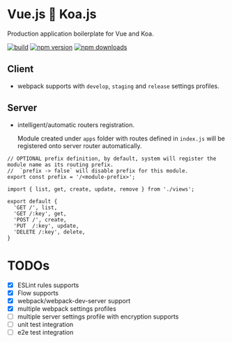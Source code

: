 Vue.js :revolving_hearts: Koa.js
===============
Production application boilerplate for Vue and Koa.

[![build](https://travis-ci.org/jimzhan/prototype.js.svg?branch=master)](https://travis-ci.org/jimzhan/prototype.js)
[![npm version](https://img.shields.io/npm/v/prototype.js.svg?style=flat-square)](https://www.npmjs.com/package/prototype.js)
[![npm downloads](https://img.shields.io/npm/dm/prototype.js.svg?style=flat-square)](https://www.npmjs.com/package/prototype.js)

## Client
* webpack supports with `develop`, `staging` and `release` settings profiles.

## Server
* intelligent/automatic routers registration.

  Module created under `apps` folder with routes defined in `index.js` will be registered onto server router automatically.
```javscript
// OPTIONAL prefix definition, by default, system will register the module name as its routing prefix.
//  `prefix -> false` will disable prefix for this module.
export const prefix = '/<module-prefix>';

import { list, get, create, update, remove } from './views';

export default {
  'GET /', list,
  'GET /:key', get,
  'POST /', create,
  'PUT  /:key', update,
  'DELETE /:key', delete,
}
```

TODOs
=====
- [x] ESLint rules supports
- [x] Flow supports
- [x] webpack/webpack-dev-server support
- [x] multiple webpack settings profiles
- [ ] multiple server settings profile with encryption supports
- [ ] unit test integration
- [ ] e2e test integration
